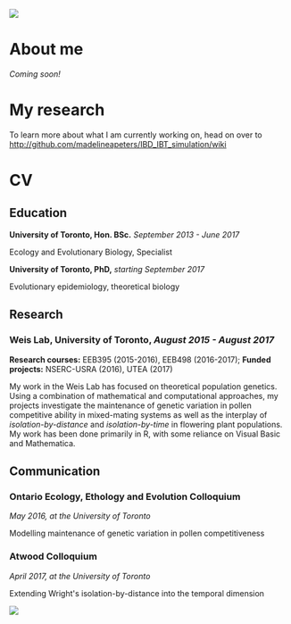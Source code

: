 ![](http://wp.biota.utoronto.ca/weis/files/2014/01/20170120_125051_HDR.jpg)
# About me
*Coming soon!*

# My research
To learn more about what I am currently working on, head on over to http://github.com/madelineapeters/IBD_IBT_simulation/wiki

# CV
## Education 
**University of Toronto, Hon. BSc.** _September 2013 - June 2017_

Ecology and Evolutionary Biology, Specialist

**University of Toronto, PhD,** _starting September 2017_

Evolutionary epidemiology, theoretical biology

## Research 
### Weis Lab, University of Toronto, _August 2015 - August 2017_

**Research courses:** EEB395 (2015-2016), EEB498 (2016-2017);
**Funded projects:** NSERC-USRA (2016), UTEA (2017)

My work in the Weis Lab has focused on theoretical population genetics. Using a combination of mathematical and computational approaches, my projects investigate the maintenance of genetic variation in pollen competitive ability in mixed-mating systems as well as the interplay of _isolation-by-distance_ and _isolation-by-time_ in flowering plant populations. My work has been done primarily in R, with some reliance on Visual Basic and Mathematica.

## Communication
### Ontario Ecology, Ethology and Evolution Colloquium
_May 2016, at the University of Toronto_

Modelling maintenance of genetic variation in pollen competitiveness

### Atwood Colloquium
_April 2017, at the University of Toronto_

Extending Wright's isolation-by-distance into the temporal dimension

![](https://duffylab.files.wordpress.com/2014/04/universityoftoronto.png?w=720&h=150)
